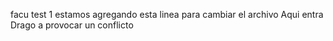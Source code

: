 facu test 1
estamos agregando esta linea para cambiar el archivo
Aqui entra Drago a provocar un conflicto
